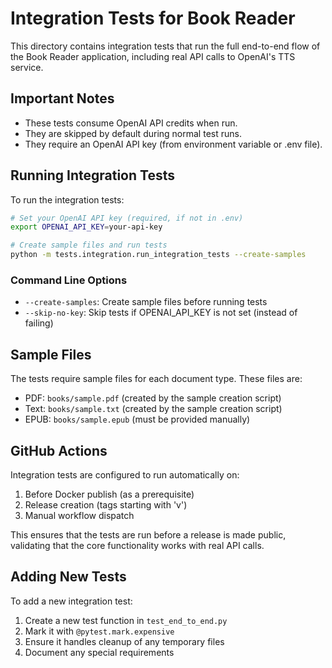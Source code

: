 # Integration Tests for Book Reader

This directory contains integration tests that run the full end-to-end flow of the Book Reader application, including real API calls to OpenAI's TTS service.

## Important Notes

- These tests consume OpenAI API credits when run.
- They are skipped by default during normal test runs.
- They require an OpenAI API key (from environment variable or .env file).

## Running Integration Tests

To run the integration tests:

```bash
# Set your OpenAI API key (required, if not in .env)
export OPENAI_API_KEY=your-api-key

# Create sample files and run tests
python -m tests.integration.run_integration_tests --create-samples
```

### Command Line Options

- `--create-samples`: Create sample files before running tests
- `--skip-no-key`: Skip tests if OPENAI_API_KEY is not set (instead of failing)

## Sample Files

The tests require sample files for each document type. These files are:

- PDF: `books/sample.pdf` (created by the sample creation script)
- Text: `books/sample.txt` (created by the sample creation script)
- EPUB: `books/sample.epub` (must be provided manually)

## GitHub Actions

Integration tests are configured to run automatically on:

1. Before Docker publish (as a prerequisite)
2. Release creation (tags starting with 'v')
3. Manual workflow dispatch

This ensures that the tests are run before a release is made public, validating that the core functionality works with real API calls.

## Adding New Tests

To add a new integration test:

1. Create a new test function in `test_end_to_end.py`
2. Mark it with `@pytest.mark.expensive`
3. Ensure it handles cleanup of any temporary files
4. Document any special requirements
